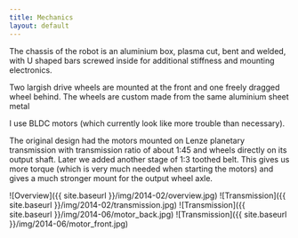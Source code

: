 ```yaml
---
title: Mechanics
layout: default
---
```


The chassis of the robot is an aluminium box, plasma cut, bent and welded,
with U shaped bars screwed inside for additional stiffness and mounting electronics.

Two largish drive wheels are mounted at the front and one freely dragged wheel behind.
The wheels are custom made from the same aluminium sheet metal

I use BLDC motors (which currently look like more trouble than necessary).

The original design had the motors mounted on Lenze planetary transmission with
transmission ratio of about 1:45 and wheels directly on its output shaft.
Later we added another stage of 1:3 toothed belt. This gives us more torque (which
is very much needed when starting the motors) and gives a much stronger mount for the
output wheel axle.

![Overview]({{ site.baseurl }}/img/2014-02/overview.jpg)
![Transmission]({{ site.baseurl }}/img/2014-02/transmission.jpg)
![Transmission]({{ site.baseurl }}/img/2014-06/motor_back.jpg)
![Transmission]({{ site.baseurl }}/img/2014-06/motor_front.jpg)

